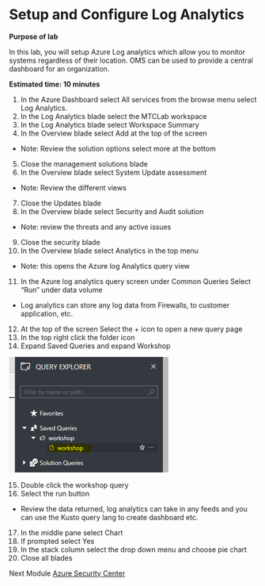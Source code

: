 # Setup and Configure Log Analytics

**Purpose of lab**

In this lab, you will setup Azure Log analytics which allow you to monitor systems regardless of their location. OMS can be used to provide a central dashboard for an organization.

**Estimated time: 10 minutes**

1. In the Azure Dashboard select All services from the browse menu select Log Analytics.
2. In the Log Analytics blade select the MTCLab workspace
3. In the Log Analytics blade select  Workspace Summary
4. In the Overview blade select Add at the top of the screen

* Note: Review the solution options select more at the bottom

5. Close the management solutions blade
6. In the Overview blade select System Update assessment

* Note: Review the different views

7. Close the Updates blade
8. In the Overview blade select Security and Audit solution

* Note: review the threats and any active issues

9. Close the security blade
10. In the Overview blade select Analytics in the top menu

* Note:  this opens the Azure log Analytics query view

11. In the Azure log analytics query screen under Common Queries Select “Run” under data volume

* Log analytics can store any log data from Firewalls, to customer application, etc.

12. At the top of the screen Select the + icon to open a new query page
13. In the top right click the folder icon
14. Expand Saved Queries and expand Workshop

![alt text](/Images/queryexplorer.png "Azure Activity Logs")

15. Double click the workshop query
16. Select the run button

* Review the data returned, log analytics can take in any feeds and you can use the Kusto query lang to create dashboard etc.

17. In the middle pane select Chart
18. If prompted select Yes
19. In the stack column select the drop down menu and choose pie chart
20. Close all blades

Next Module [Azure Security Center](Modules/azuresecuritycenter.md)